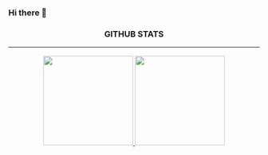 ### Hi there 👋

<!--
**muzaprogrammer/muzaprogrammer** is a ✨ _special_ ✨ repository because its `README.md` (this file) appears on your GitHub profile.

Here are some ideas to get you started:

- 🔭 I’m currently working on ...
- 🌱 I’m currently learning ...
- 👯 I’m looking to collaborate on ...
- 🤔 I’m looking for help with ...
- 💬 Ask me about ...
- 📫 How to reach me: ...
- 😄 Pronouns: ...
- ⚡ Fun fact: ...
-->



<h3 align="center">GITHUB STATS<hr/></h3>

<p align="center">
<a href="https://github.com/muzaprogrammer">
  <img height="180em" src="https://github-readme-stats-eight-theta.vercel.app/api?username=muzaprogrammer&show_icons=true&theme=dracula&include_all_commits=true&count_private=true"/>
  <img height="180em" src="https://github-readme-stats-eight-theta.vercel.app/api/top-langs/?username=muzaprogrammer&layout=compact&theme=merko"/>
</a>
</p>
